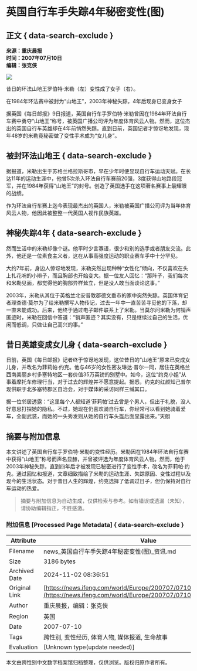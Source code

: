 # 英国自行车手失踪4年秘密变性(图)

## 正文 { data-search-exclude }


**来源：重庆晨报**  
**时间：2007年07月10日**  
**编辑：张克侠**  

![](http://img.ifeng.com/res/200707/0710_126262.JPG)

昔日的环法山地王罗伯特·米勒（左）变性成了女子（右）。

在1984年环法赛中被封为“山地王”，2003年神秘失踪，4年后现身已变身女子

据英国《每日邮报》9日报道，英国自行车手罗伯特·米勒曾因在1984年环法自行车赛中勇夺“山地王”称号，被英国广播公司评为年度体育风云人物。然而，这位杰出的英国自行车英雄却在4年前悄然失踪。直到日前，英国记者才惊讶地发现，现年48岁的米勒竟秘密做了变性手术成为“女儿身”。

## 被封环法山地王 { data-search-exclude }

据报道，米勒出生于苏格兰格拉斯哥市，早在少年时便显现自行车运动天赋。在长达11年的运动生涯中，他曾5次杀入环法自行车赛前20强，3度获得山地路段冠军，并在1984年获得“山地王”的封号。创造了英国选手在这项著名赛事上最耀眼的战绩。

作为环法自行车赛上迄今表现最杰出的英国人，米勒被英国广播公司评为当年体育风云人物，他因此被整整一代英国人视作民族英雄。

## 神秘失踪4年 { data-search-exclude }

然而生活中的米勒却像个谜。他平时少言寡语，很少和别的选手或者朋友交流。此外，他还是一位素食主义者，这在从事高强度运动的职业赛车手中十分罕见。

大约7年前，身边人惊讶地发现，米勒突然出现种种“女性化”倾向，不仅喜欢在头上扎花哨的小辫子，而且胸部也开始变大。据一位友人回忆：“那阵子，我们每次和米勒见面，都觉得他的胸部异样耸立，但是没人敢当面谈论这事。”

2003年，米勒从其位于英格兰北安普敦郡德文垂市的家中突然失踪。英国体育记者理查德·莫尔为了给米勒撰写人物传记，过去一年中一直苦苦寻觅他的下落，却一直未能成功。后来，他终于通过电子邮件联系上了米勒。当莫尔问米勒为何销声匿迹时，米勒在回信中答道：“销声匿迹？其实没有，只是继续过自己的生活，优闲而低调，只做让自己高兴的事。”

## 昔日英雄变成女儿身 { data-search-exclude }

日前，英国《每日邮报》记者终于惊讶地发现，这位昔日的“山地王”原来已变成女儿身，并改名为菲莉帕·约克。他与46岁的女性密友琳达·普尔一同，居住在英格兰西南美丽乡村多塞特地区一套价值35万英镑的别墅中。如今，这位“约克小姐”从事着摩托车修理行当，对于过去的辉煌并不愿意提起。据悉，约克的红颜知己普尔现供职于北多塞特郡区自治会，对于媒体的采访同样三缄其口。

据一位邻居透露：“这里每个人都知道‘菲莉帕’过去曾是个男人，但出于礼貌，没人好意思打探她的隐私。不过，她现在仍喜欢骑自行车，你经常可以看到她骑着爱车，全副武装，而她的一头秀发则从她的自行车头盔后面显露出来。”天朗
<!-- tcd_original_link https://news.ifeng.com/world/Europe/200707/0710_1395_151916.shtml -->
## 摘要与附加信息

<!-- tcd_abstract -->
本文讲述了英国自行车手罗伯特·米勒的变性经历。米勒因在1984年环法自行车赛中获得“山地王”称号而声名显赫，并曾被评选为年度体育风云人物。然而，他于2003年神秘失踪，直到四年后才被发现已秘密进行了变性手术，改名为菲莉帕·约克。通过回忆和报道，文章细致描绘了米勒的运动生涯、失踪原因、变性过程以及现今的生活状态。对于昔日人生的辉煌，约克选择了低调过日子，但仍保持对自行车运动的热爱。
<!-- tcd_abstract_end -->

> 摘要与附加信息为自动生成，仅供检索与参考。如有错误或遗漏（未知），请协助编辑指正，不胜感激。

### 附加信息 [Processed Page Metadata] { data-search-exclude }

| Attribute       | Value                                  |
|-----------------|----------------------------------------|
| Filename        | news_英国自行车手失踪4年秘密变性(图)_资讯.md                             |
| Size            | 3186 bytes                           |
| Archived Date   | 2024-11-02 08:36:51                             |
| Original Link   | [https://news.ifeng.com/world/Europe/200707/0710_1395_151916.shtml](https://news.ifeng.com/world/Europe/200707/0710_1395_151916.shtml)                       |
| Author          | 重庆晨报，编辑：张克侠                               |
| Region          | 英国                               |
| Date            | 2007-07-10                                 |
| Tags            | 跨性别, 变性经历, 体育人物, 媒体报道, 生命故事                                 |
| Evaluation            | [Unknown type(update needed)]                                 |
<!-- tcd_table_end -->

本文由跨性别中文数字档案馆归档整理，仅供浏览。版权归原作者所有。
